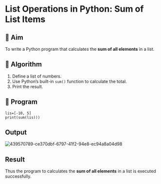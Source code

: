# List Operations in Python: Sum of List Items

## 🎯 Aim
To write a Python program that calculates the **sum of all elements** in a list.

## 🧠 Algorithm
1. Define a list of numbers.
2. Use Python’s built-in `sum()` function to calculate the total.
3. Print the result.

## 🧾 Program

```
lis=[-10, 5] 
print(sum(lis)))
```

## Output

![439570789-ce370dbf-6797-41f2-94e8-ec94a8a04d98](https://github.com/user-attachments/assets/86d481e1-5b6c-4b64-8a83-be22cc820c23)

## Result

Thus the program to calculates the **sum of all elements** in a list is executed successfully.
